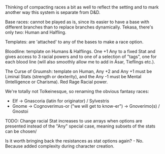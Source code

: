 Thinking of compacting races a bit as well to reflect the setting and to mark another way this system is separate from D&D.

Base races: cannot be played as is, since its easier to have a base with different branches than to replace branches dynamically. Tekasa, there's only two: Human and Halfling.

Templates: are 'attached' to any of the bases to make a race option.

Bloodline: template on Humans & Halflings. One +1 Any to a fixed Stat and gives access to 3 racial powers and to one of a selection of "tags", one for each blood line (will also smoothly allow me to add in Ásar, Tieflings etc.).

The Curse of Gruumsh: template on Human, Any +2 and Any +1 must be Liminal Stats (strength or dexterity), and the Any -1 must be Mental (Intelligence or Charisma). Red Rage Racial power.

We're totally not Tolkeinesque, so renaming the obvious fantasy races:
- Elf -> Gnascoria (latin for originator) / Sylvestris
- Gnome -> Cognoverimus-or ("we will get to know-er") -> Gnoverimo(s) / Gnostoi

TODO:
Change racial Stat increases to use arrays when options are presented instead of the "Any" special case, meaning subsets of the stats can be chosen/

Is it worth bringing back the resistances as stat options again? - No. Because added complexity during character creation.